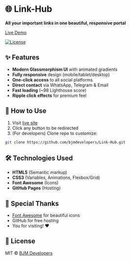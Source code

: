 # 🌐 Link-Hub

**All your important links in one beautiful, responsive portal**  

[Live Demo](https://bjmdevelopers.github.io/Link-Hub/) 

[![License](https://img.shields.io/github/license/BJMDevelopers/Link-Hub?style=for-the-badge)](LICENSE)

## ✨ Features
- **Modern Glassmorphism UI** with animated gradients
- **Fully responsive** design (mobile/tablet/desktop)
- **One-click access** to all social platforms
- **Direct contact** via WhatsApp, Telegram & Email
- **Fast loading** (~98 Lighthouse score)
- **Ripple click effects** for premium feel

## 🚀 How to Use
1. Visit [live site](https://bjmdevelopers.github.io/Link-Hub/)
2. Click any button to be redirected
3. (For developers) Clone repo to customize:

```bash
git clone https://github.com/bjmdevelopers/Link-Hub.git
```

## 🛠️ Technologies Used
- **HTML5** (Semantic markup)
- **CSS3** (Variables, Animations, Flexbox/Grid)
- **Font Awesome** (Icons)
- **GitHub Pages** (Hosting)

## 🌟 Special Thanks
- [Font Awesome](https://fontawesome.com/) for beautiful icons
- GitHub for free hosting
- You for visiting! ❤️

## 📜 License
MIT © [BJM Developers](https://github.com/bjmdevelopers)
